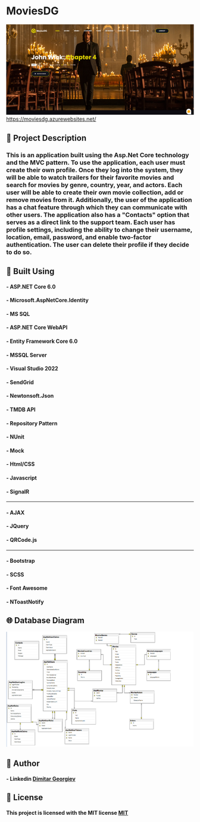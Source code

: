 # MoviesDG

![image](https://github.com/ItsAlphaHelix/MoviesDG/blob/main/Homepage.png?raw=true)
https://moviesdg.azurewebsites.net/
## 📃 Project Description

### This is an application built using the Asp.Net Core technology and the MVC pattern. To use the application, each user must create their own profile. Once they log into the system, they will be able to watch trailers for their favorite movies and search for movies by genre, country, year, and actors. Each user will be able to create their own movie collection, add or remove movies from it. Additionally, the user of the application has a chat feature through which they can communicate with other users. The application also has a "Contacts" option that serves as a direct link to the support team. Each user has profile settings, including the ability to change their username, location, email, password, and enable two-factor authentication. The user can delete their profile if they decide to do so.

## 🔨 Built Using

#### - ASP.NET Core 6.0
#### - Microsoft.AspNetCore.Identity
#### - MS SQL
#### - ASP.NET Core WebAPI
#### - Entity Framework Core 6.0
#### - MSSQL Server
#### - Visual Studio 2022
#### - SendGrid
#### - Newtonsoft.Json
#### - TMDB API
#### - Repository Pattern
#### - NUnit
#### - Mock
#### - Html/CSS 
#### - Javascript
#### - SignalR
---
#### - AJAX
#### - JQuery
#### - QRCode.js
---
#### - Bootstrap
#### - SCSS
#### - Font Awesome
#### - NToastNotify

## 🌐 Database Diagram

![image](https://github.com/ItsAlphaHelix/MoviesDG/blob/main/Database-Diagram.png?raw=true)

## 👦 Author

#### - Linkedin [Dimitar Georgiev](https://www.linkedin.com/in/dimitar-georgiev-551a16242/)


## 📜 License

#### This project is licensed with the MIT license [MIT](https://choosealicense.com/licenses/mit/)
